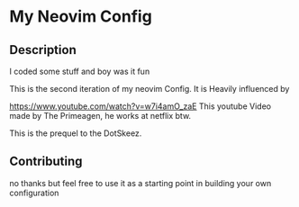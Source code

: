 # My Neovim Config

## Description
I coded some stuff and boy was it fun

This is the second iteration of my neovim Config.
It is Heavily influenced by 

https://www.youtube.com/watch?v=w7i4amO_zaE
This youtube Video made by The Primeagen, he works at netflix btw.

This is the prequel to the DotSkeez.


## Contributing
no thanks
but feel free to use it as a starting point in building your own configuration
